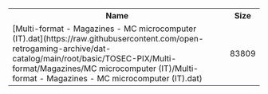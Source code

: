 <table>
<tr><th>Name</th><th>Size</th></tr>
<tr><td>[Multi-format - Magazines - MC microcomputer (IT).dat](https://raw.githubusercontent.com/open-retrogaming-archive/dat-catalog/main/root/basic/TOSEC-PIX/Multi-format/Magazines/MC microcomputer (IT)/Multi-format - Magazines - MC microcomputer (IT).dat)</td><td>83809</td></tr>
</table>
